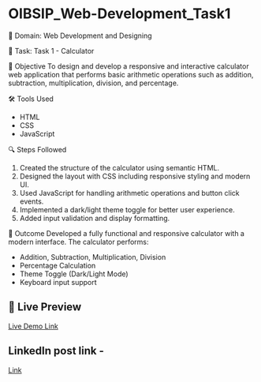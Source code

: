 # OIBSIP_Web-Development_Task1

📌 Domain: Web Development and Designing

 📝 Task: Task 1 - Calculator

📖 Objective
To design and develop a responsive and interactive calculator web application that performs basic arithmetic operations such as addition, subtraction, multiplication, division, and percentage.

 🛠 Tools Used
- HTML
- CSS
- JavaScript

🔍 Steps Followed
1. Created the structure of the calculator using semantic HTML.
2. Designed the layout with CSS including responsive styling and modern UI.
3. Used JavaScript for handling arithmetic operations and button click events.
4. Implemented a dark/light theme toggle for better user experience.
5. Added input validation and display formatting.

 🎯 Outcome
Developed a fully functional and responsive calculator with a modern interface. The calculator performs:
- Addition, Subtraction, Multiplication, Division
- Percentage Calculation
- Theme Toggle (Dark/Light Mode)
- Keyboard input support

## 🔗 Live Preview
[Live Demo Link](https://rasika31r.github.io/OIBSIP_Web-Development_Task1/)

## LinkedIn post link - 
[Link](https://www.linkedin.com/posts/rasika-birajdar-2833aa313_oasisinfobyte-task1-calculator-activity-7356017190581538817-8A_E?utm_source=share&utm_medium=member_android&rcm=ACoAAE-dQwMBNfNg8dImfmegOzwSVnDfngd3nEo)

